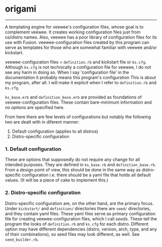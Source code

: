 # origami #

* * * * *

A templating engine for veewee's configuration files, whose goal is to complement veewee.
It creates working configuration files just from os/distro names. 
Also, veewee has a poor library of configuration files for its use with Fusion.
veewee-configuration files created by this program can serve as templates for those who are somewhat familiar with veewee and/or kickstart.

veewee-configuration files = `definition.rb` and kickstart file or `ks.cfg`.
Although `ks.cfg` is not technically a configuration file for veewee, I do not see any harm in doing so.
When I say 'configuration file' in the documentation it probably means this program's configuration
This is about my program, after all.
I will make it explicit when I refer to `definition.rb` and `ks.cfg`.

`ks_base.erb` and `definition_base.erb` are provided as foundations of veewee-configuration files. These contain bare-minimum information and _no options_ are specified here.

From here there are few levels of configurations but notably the following two are dealt with in diferent manner:

1. Default configuration (applies to all distros)
2. Distro-specific configuration

### 1. Default configuration ###
These are options that supposedly do not require any change for all intended purposes. They are defined in `ks_base.rb` and `definition_base.rb`. From a design point of view, this should be done in the same way as distro-specific configuration i.e. there should be a yaml file that holds all default values. (It will be a piece of cake to implement this.)

### 2. Distro-specific configuration ###
Distro-specific configuration are, on the other hand, are the primary focus. Under `kickstart/` and `definition/` directories there are `seed/` directories, and they contain yaml files.
These yaml files serve as primary configuration file for creating veewee-configuration files, which I call _seeds_.
These tell the program the looks of `definition.rb` and `ks.cfg` for each distro.
Different option may have different dependencies (distro, version, arch, type, and any of their combinations), so seed files may look different, as well.
See `seed_builder.rb`.
